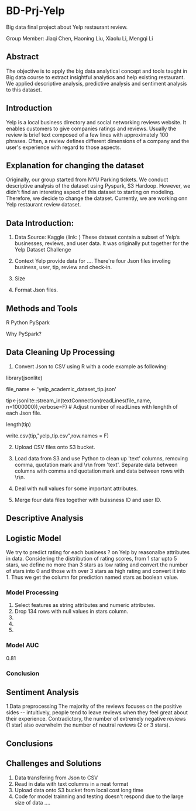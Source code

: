 # BD-Prj-Yelp
Big data final project about Yelp restaurant review.

Group Member: Jiaqi Chen, Haoning Liu, Xiaolu Li, Mengqi Li

## Abstract
The objective is to apply the big data analytical concept and tools taught in Big data course to extract insightful analytics and help existing restaurant. We applied descriptive analysis, predictive analysis and sentiment analysis to this dataset.

## Introduction
Yelp is a local business directory and social networking reviews website. It enables customers to give companies ratings and reviews. Usually the review is brief text composed of a few lines with approximately 100 phrases. Often, a review defines different dimensions of a company and the user's experience with regard to those aspects.

## Explanation for changing the dataset
Originally, our group started from NYU Parking tickets. We conduct descriptive analysis of the dataset using Pyspark, S3 Hardoop. However, we didn't find an intereting aspect of this dataset to starting on modeling. Therefore, we decide to change the dataset. Currently, we are working onn Yelp restaurant review dataset.


## Data Introduction:
1. Data Source: Kaggle (link: )
These dataset contain a subset of Yelp’s businesses, reviews, and user data. It was originally put together for the Yelp Dataset Challenge
2. Context
Yelp provide data for .... There're four Json files involing business, user, tip, review and check-in.

3. Size


4. Format
Json files.

## Methods and Tools
R
Python
PySpark

Why PySpark?


## Data Cleaning Up Processing

1. Convert Json to CSV using R with a code example as following:

library(jsonlite)

file_name <- 'yelp_academic_dataset_tip.json'

tip<-jsonlite::stream_in(textConnection(readLines(file_name, n=1000000)),verbose=F)  # Adjust number of readLines with lenghth of each Json file.

length(tip)

write.csv(tip,"yelp_tip.csv",row.names = F)

2. Upload CSV files onto S3 bucket.

3. Load data from S3 and use Python to clean up 'text' columns, removing comma, quotation mark and \r\n from 'text'. Separate data between columns with comma and quotation mark and data between rows with \r\n.

4. Deal with null values for some important attributes.

5. Merge four data files together with buissness ID and user ID.



## Descriptive Analysis



## Logistic Model

We try to predict rating for each business ? on Yelp by reasonalbe attributes in data. Considering the distribution of rating scores, from 1 star upto 5 stars, we define no more than 3 stars as low rating and convert the number of stars into 0 and those with over 3 stars as high rating and convert it into 1. Thus we get the column for prediction named stars as boolean value.

### Model Processing
1. Select features as string attributes and numeric attributes.
2. Drop 134 rows with null values in stars column.
3. 
4. 
5.

### Model AUC
0.81

### Conclusion




## Sentiment Analysis
1.Data preprocessing
The majority of the reviews focuses on the positive sides -- intuitively, people tend to leave reviews when they feel great about their experience. Contradictory, the number of extremely negative reviews (1 star) also overwhelm the number of neutral reviews (2 or 3 stars).



## Conclusions



## Challenges and Solutions
1. Data transfering from Json to CSV
2. Read in data with text columns in a neat format
3. Upload data onto S3 bucket from local cost long time
4. Code for model trainning and testing doesn't respond due to the large size of data
....


